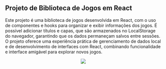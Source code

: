 ## Projeto de Biblioteca de Jogos em React

Este projeto é uma biblioteca de jogos desenvolvida em React, com o uso de componentes e hooks para organizar e exibir informações dos jogos. É possível adicionar títulos e capas, que são armazenados no LocalStorage do navegador, garantindo que os dados permaneçam salvos entre sessões. O projeto oferece uma experiência prática de gerenciamento de dados local e de desenvolvimento de interfaces com React, combinando funcionalidade e interface amigável para explorar novos jogos.


<div align="center">
  <img src="https://skillicons.dev/icons?i=html,css,react,bootstrap,js,nodejs,postgresql,git,&perline=14" />
</div>
